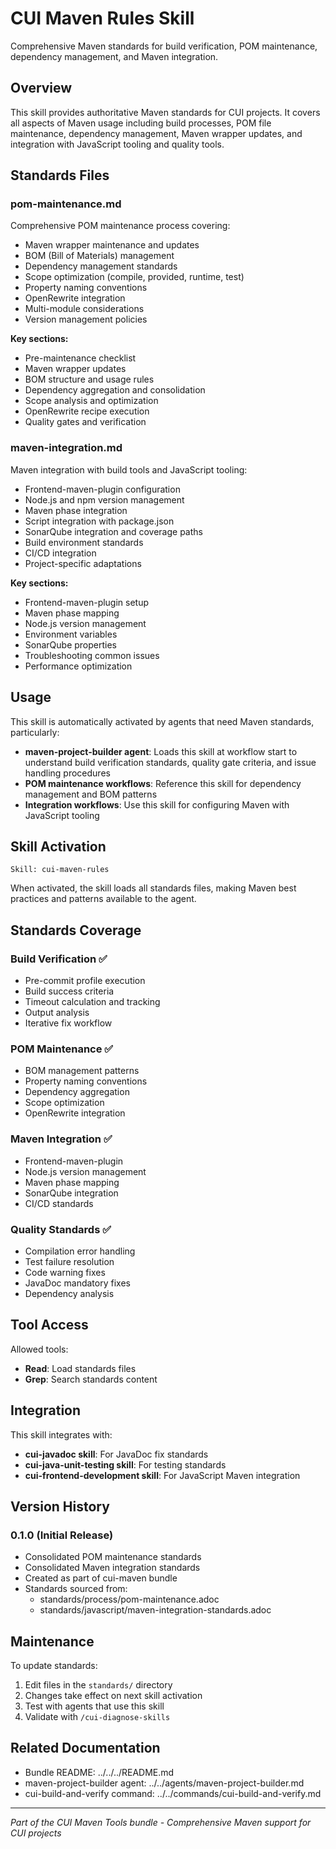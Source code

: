 # CUI Maven Rules Skill

Comprehensive Maven standards for build verification, POM maintenance, dependency management, and Maven integration.

## Overview

This skill provides authoritative Maven standards for CUI projects. It covers all aspects of Maven usage including build processes, POM file maintenance, dependency management, Maven wrapper updates, and integration with JavaScript tooling and quality tools.

## Standards Files

### pom-maintenance.md
Comprehensive POM maintenance process covering:
- Maven wrapper maintenance and updates
- BOM (Bill of Materials) management
- Dependency management standards
- Scope optimization (compile, provided, runtime, test)
- Property naming conventions
- OpenRewrite integration
- Multi-module considerations
- Version management policies

**Key sections:**
- Pre-maintenance checklist
- Maven wrapper updates
- BOM structure and usage rules
- Dependency aggregation and consolidation
- Scope analysis and optimization
- OpenRewrite recipe execution
- Quality gates and verification

### maven-integration.md
Maven integration with build tools and JavaScript tooling:
- Frontend-maven-plugin configuration
- Node.js and npm version management
- Maven phase integration
- Script integration with package.json
- SonarQube integration and coverage paths
- Build environment standards
- CI/CD integration
- Project-specific adaptations

**Key sections:**
- Frontend-maven-plugin setup
- Maven phase mapping
- Node.js version management
- Environment variables
- SonarQube properties
- Troubleshooting common issues
- Performance optimization

## Usage

This skill is automatically activated by agents that need Maven standards, particularly:

- **maven-project-builder agent**: Loads this skill at workflow start to understand build verification standards, quality gate criteria, and issue handling procedures
- **POM maintenance workflows**: Reference this skill for dependency management and BOM patterns
- **Integration workflows**: Use this skill for configuring Maven with JavaScript tooling

## Skill Activation

```
Skill: cui-maven-rules
```

When activated, the skill loads all standards files, making Maven best practices and patterns available to the agent.

## Standards Coverage

### Build Verification ✅
- Pre-commit profile execution
- Build success criteria
- Timeout calculation and tracking
- Output analysis
- Iterative fix workflow

### POM Maintenance ✅
- BOM management patterns
- Property naming conventions
- Dependency aggregation
- Scope optimization
- OpenRewrite integration

### Maven Integration ✅
- Frontend-maven-plugin
- Node.js version management
- Maven phase mapping
- SonarQube integration
- CI/CD standards

### Quality Standards ✅
- Compilation error handling
- Test failure resolution
- Code warning fixes
- JavaDoc mandatory fixes
- Dependency analysis

## Tool Access

Allowed tools:
- **Read**: Load standards files
- **Grep**: Search standards content

## Integration

This skill integrates with:
- **cui-javadoc skill**: For JavaDoc fix standards
- **cui-java-unit-testing skill**: For testing standards
- **cui-frontend-development skill**: For JavaScript Maven integration

## Version History

### 0.1.0 (Initial Release)
- Consolidated POM maintenance standards
- Consolidated Maven integration standards
- Created as part of cui-maven bundle
- Standards sourced from:
  - standards/process/pom-maintenance.adoc
  - standards/javascript/maven-integration-standards.adoc

## Maintenance

To update standards:
1. Edit files in the `standards/` directory
2. Changes take effect on next skill activation
3. Test with agents that use this skill
4. Validate with `/cui-diagnose-skills`

## Related Documentation

- Bundle README: ../../../README.md
- maven-project-builder agent: ../../agents/maven-project-builder.md
- cui-build-and-verify command: ../../commands/cui-build-and-verify.md

---

*Part of the CUI Maven Tools bundle - Comprehensive Maven support for CUI projects*
